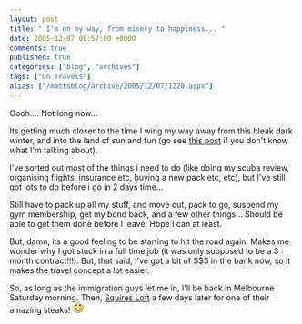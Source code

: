 ```yaml
---
layout: post
title: " I'm on my way, from misery to happiness... "
date: 2005-12-07 06:57:00 +0000
comments: true
published: true
categories: ["blog", "archives"]
tags: ["On Travels"]
alias: ["/mattsblog/archive/2005/12/07/1220.aspx"]
---
```

<!-- more -->

<P>Oooh.... Not long now...</P>
 <P>Its getting much closer to the time&nbsp;I wing my way away from this bleak dark winter, and into the land of sun and fun (go see <A href="/blog/1168">this post</A> if you don't know what I'm talking about). </P>
 <P>I've sorted out most of the things i need to do (like doing my scuba review, organising flights, insurance&nbsp;etc, buying a new pack etc, etc), but I've still got lots to do before i go in 2 days time...</P>
 <P>Still have to pack up all my stuff, and move out, pack to go, suspend my gym membership, get my bond back, and a few other things... Should be able to get them done before&nbsp;I leave. Hope I can at least.</P>
 <P>But, damn, its a good feeling to be starting to hit the road again. Makes me wonder why&nbsp;I got stuck in a full time job (it was only supposed to be a 3 month contract!!!). But, that said, I've got a bit of $$$ in the bank now, so it makes the travel concept a lot easier.</P>
 <P>So, as long as the immigration guys let me in, I'll be back in Melbourne Saturday morning. Then, <A href="http://www.squiresloft.com.au/">Squires Loft</A>&nbsp;a few days later for one of their amazing steaks! <IMG alt=":D" class="emoticon" src="/images/emotions/emotion-2.gif" border=0></P>
